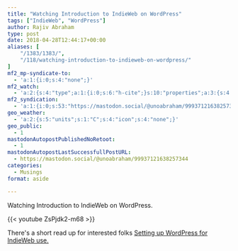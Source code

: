 ```yaml
---
title: "Watching Introduction to IndieWeb on WordPress"
tags: ["IndieWeb", "WordPress"]
author: Rajiv Abraham
type: post
date: 2018-04-28T12:44:17+00:00
aliases: [
    "/1383/1383/",
    "/118/watching-introduction-to-indieweb-on-wordpress/"
]
mf2_mp-syndicate-to:
  - 'a:1:{i:0;s:4:"none";}'
mf2_watch:
  - 'a:2:{s:4:"type";a:1:{i:0;s:6:"h-cite";}s:10:"properties";a:3:{s:4:"name";a:1:{i:0;s:7:"YouTube";}s:3:"url";a:1:{i:0;s:43:"https://www.youtube.com/watch?v=ZsPjdk2-m68";}s:11:"publication";a:1:{i:0;s:11:"youtube.com";}}}'
mf2_syndication:
  - 'a:1:{i:0;s:53:"https://mastodon.social/@unoabraham/99937121638257344";}'
geo_weather:
  - 'a:2:{s:5:"units";s:1:"C";s:4:"icon";s:4:"none";}'
geo_public:
  - 1
mastodonAutopostPublishedNoRetoot:
  - 1
mastodonAutopostLastSuccessfullPostURL:
  - https://mastodon.social/@unoabraham/99937121638257344
categories:
  - Musings
format: aside

---
```

Watching Introduction to IndieWeb on WordPress.

{{< youtube ZsPjdk2-m68 >}}

There's a short read up for interested folks <a href="http://boffosocko.com/2018/04/27/setting-up-wordpress-for-indieweb-use/" target="_blank" rel="noopener">Setting up WordPress for IndieWeb use.